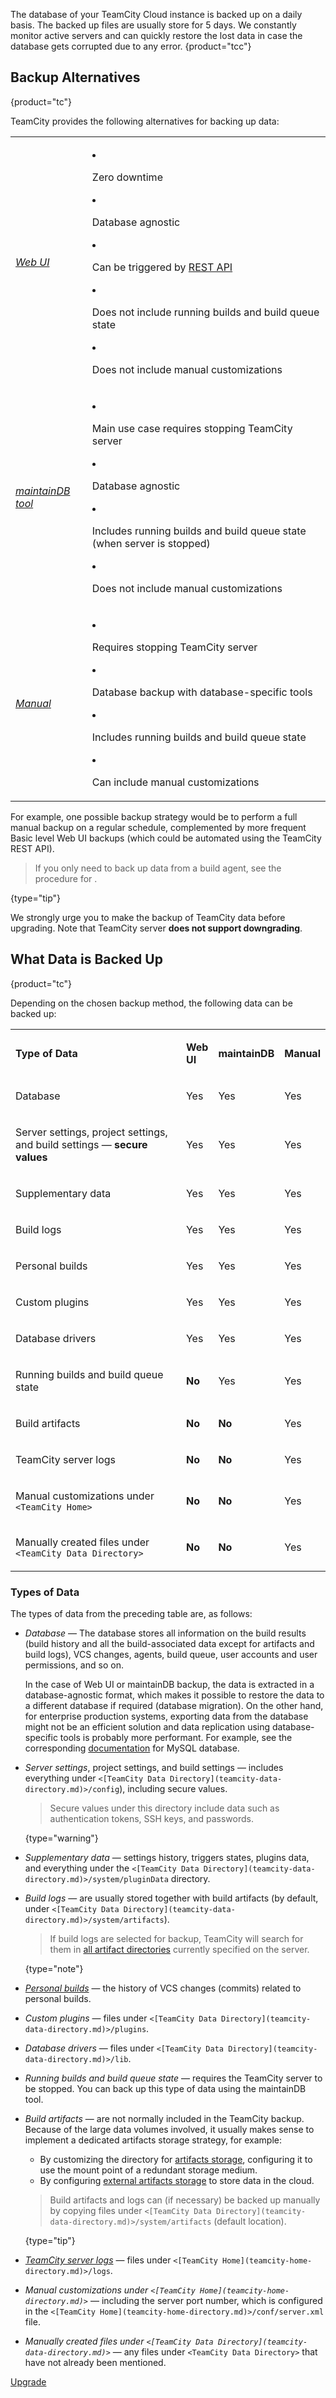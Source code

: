 [//]: # (title: TeamCity Data Backup)
[//]: # (auxiliary-id: TeamCity Data Backup)

The database of your TeamCity Cloud instance is backed up on a daily basis. The backed up files are usually store for 5 days. We constantly monitor active servers and can quickly restore the lost data in case the database gets corrupted due to any error.
{product="tcc"}

<anchor name="About+Data+Backup+in+TeamCity"/>

## Backup Alternatives
{product="tc"}

TeamCity provides the following alternatives for backing up data:

<table header-style="none">

<tr>
<td><p><a href="creating-backup-from-teamcity-web-ui.md"><i>Web UI</i></a></p></td>
<td><p>
<list>
<li><p>Zero downtime</p></li>
<li><p>Database agnostic</p></li>
<li><p>Can be triggered by <a href="https://www.jetbrains.com/help/teamcity/rest/manage-data-backup.html">REST API</a></p></li>
<li><p>Does not include running builds and build queue state</p></li>
<li><p>Does not include manual customizations</p></li>
</list>
</p></td>
</tr>

<tr>
<td><p><a href="creating-backup-via-maintaindb-command-line-tool.md"><i>maintainDB tool</i></a></p></td>
<td><p>
<list>
<li><p>Main use case requires stopping TeamCity server</p></li>
<li><p>Database agnostic</p></li>
<li><p>Includes running builds and build queue state (when server is stopped)</p></li>
<li><p>Does not include manual customizations</p></li>
</list>
</p></td>
</tr>

<tr>
<td><p><a href="manual-backup-and-restore.md"><i>Manual</i></a></p></td>
<td><p>
<list>
<li><p>Requires stopping TeamCity server</p></li>
<li><p>Database backup with database-specific tools</p></li>
<li><p>Includes running builds and build queue state</p></li>
<li><p>Can include manual customizations</p></li>
</list>
</p></td>
</tr>

</table>

For example, one possible backup strategy would be to perform a full manual backup on a regular schedule, complemented by more frequent Basic level Web UI backups (which could be automated using the TeamCity REST API).

> If you only need to back up data from a build agent, see the procedure for [](backing-up-build-agent-s-data.md).
>
{type="tip"}

<note>

We strongly urge you to make the backup of TeamCity data before upgrading. Note that TeamCity server __does not support downgrading__.
</note>

<anchor name="Backing+up+Data"/>

## What Data is Backed Up
{product="tc"}

Depending on the chosen backup method, the following data can be backed up:

<table>
<tr>
<td width="280"><p><b>Type of Data</b></p></td>
<td><p><b>Web UI</b></p></td>
<td><p><b>maintainDB</b></p></td>
<td><p><b>Manual</b></p></td>
</tr>

<tr>
<td><p>Database</p></td>
<td><p>Yes</p></td>
<td><p>Yes</p></td>
<td><p>Yes</p></td>
</tr>

<tr>
<td><p>Server settings, project settings, and build settings — <b>secure values</b></p></td>
<td><p>Yes</p></td>
<td><p>Yes</p></td>
<td><p>Yes</p></td>
</tr>

<tr>
<td><p>Supplementary data</p></td>
<td><p>Yes</p></td>
<td><p>Yes</p></td>
<td><p>Yes</p></td>
</tr>

<tr>
<td><p>Build logs</p></td>
<td><p>Yes</p></td>
<td><p>Yes</p></td>
<td><p>Yes</p></td>
</tr>

<tr>
<td><p>Personal builds</p></td>
<td><p>Yes</p></td>
<td><p>Yes</p></td>
<td><p>Yes</p></td>
</tr>

<tr>
<td><p>Custom plugins</p></td>
<td><p>Yes</p></td>
<td><p>Yes</p></td>
<td><p>Yes</p></td>
</tr>

<tr>
<td><p>Database drivers</p></td>
<td><p>Yes</p></td>
<td><p>Yes</p></td>
<td><p>Yes</p></td>
</tr>

<tr>
<td><p>Running builds and build queue state</p></td>
<td><p><b>No</b></p></td>
<td><p>Yes</p></td>
<td><p>Yes</p></td>
</tr>

<tr>
<td><p>Build artifacts</p></td>
<td><p><b>No</b></p></td>
<td><p><b>No</b></p></td>
<td><p>Yes</p></td>
</tr>

<tr>
<td><p>TeamCity server logs</p></td>
<td><p><b>No</b></p></td>
<td><p><b>No</b></p></td>
<td><p>Yes</p></td>
</tr>

<tr>
<td><p>Manual customizations under <code>&lt;TeamCity Home&gt;</code></p></td>
<td><p><b>No</b></p></td>
<td><p><b>No</b></p></td>
<td><p>Yes</p></td>
</tr>

<tr>
<td><p>Manually created files under <code>&lt;TeamCity Data Directory&gt;</code></p></td>
<td><p><b>No</b></p></td>
<td><p><b>No</b></p></td>
<td><p>Yes</p></td>
</tr>

</table>

### Types of Data

The types of data from the preceding table are, as follows:

<anchor name="database_data"/>

* _Database_ — The database stores all information on the build results (build history and all the build-associated data except for artifacts and build logs), VCS changes, agents, build queue, user accounts and user permissions, and so on.

  In the case of Web UI or maintainDB backup, the data is extracted in a database-agnostic format, which makes it possible to restore the data to a different database if required (database migration). On the other hand, for enterprise production systems, exporting data from the database might not be an efficient solution and data replication using database-specific tools is probably more performant. For example, see the corresponding [documentation](https://dev.mysql.com/doc/refman/8.0/en/replication.html) for MySQL database.

* _Server settings_, project settings, and build settings — includes everything under `<[TeamCity Data Directory](teamcity-data-directory.md)>/config`), including secure values.
   > Secure values under this directory include data such as authentication tokens, SSH keys, and passwords.
   >
   {type="warning"}
* _Supplementary data_ — settings history, triggers states, plugins data, and everything under the `<[TeamCity Data Directory](teamcity-data-directory.md)>/system/pluginData` directory.
* _Build logs_ — are usually stored together with build artifacts (by default, under `<[TeamCity Data Directory](teamcity-data-directory.md)>/system/artifacts`).
   > If build logs are selected for backup, TeamCity will search for them in [all artifact directories](build-artifact.md) currently specified on the server.
   >
   {type="note"}
* _[Personal builds](personal-build.md)_ — the history of VCS changes (commits) related to personal builds.
* _Custom plugins_ — files under `<[TeamCity Data Directory](teamcity-data-directory.md)>/plugins`.
* _Database drivers_ — files under `<[TeamCity Data Directory](teamcity-data-directory.md)>/lib`.
* _Running builds and build queue state_ — requires the TeamCity server to be stopped. You can back up this type of data using the maintainDB tool.

* _Build artifacts_ — are not normally included in the TeamCity backup. Because of the large data volumes involved, it usually makes sense to implement a dedicated artifacts storage strategy, for example:
   * By customizing the directory for [artifacts storage](teamcity-configuration-and-maintenance.md#artifact-directories), configuring it to use the mount point of a redundant storage medium.
   * By configuring [external artifacts storage](configuring-artifacts-storage.md#external-artifacts-storage) to store data in the cloud.
   > Build artifacts and logs can (if necessary) be backed up manually by copying files under `<[TeamCity Data Directory](teamcity-data-directory.md)>/system/artifacts` (default location).
   >
   {type="tip"}

* _[TeamCity server logs](teamcity-server-logs.md)_ — files under `<[TeamCity Home](teamcity-home-directory.md)>/logs`.
* _Manual customizations under `<[TeamCity Home](teamcity-home-directory.md)>`_ — including the server port number, which is configured in the `<[TeamCity Home](teamcity-home-directory.md)>/conf/server.xml` file.
* _Manually created files under `<[TeamCity Data Directory](teamcity-data-directory.md)>`_ — any files under `<TeamCity Data Directory>` that have not already been mentioned.

[//]: # (Internal note. Do not delete. also https://youtrack.jetbrains.com/issue/TW-43056)

<seealso product="tc">
        <category ref="installation">
            <a href="upgrading-teamcity-server-and-agents.md">Upgrade</a>
        </category>
</seealso>